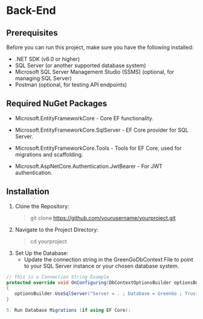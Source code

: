 # Back-End
## Prerequisites
Before you can run this project, make sure you have the following installed:
  * .NET SDK (v6.0 or higher)
  *  SQL Server (or another supported database system)
  *  Microsoft SQL Server Management Studio (SSMS) (optional, for managing SQL Server)
  *  Postman (optional, for testing API endpoints)

## Required NuGet Packages
* Microsoft.EntityFrameworkCore - Core EF functionality.
+ Microsoft.EntityFrameworkCore.SqlServer - EF Core provider for SQL Server.
- Microsoft.EntityFrameworkCore.Tools - Tools for EF Core, used for migrations and scaffolding.
+ Microsoft.AspNetCore.Authentication.JwtBearer - For JWT authentication.

## Installation
1. Clone the Repository:
   > git clone https://github.com/yourusername/yourproject.git
3. Navigate to the Project Directory:
   > cd yourproject
4. Set Up the Database:
   * Update the connection string in the GreenGoDbContext File to point to your SQL Server instance or your chosen database system.
 ```csharp
// This is a Connection String Example
protected override void OnConfiguring(DbContextOptionsBuilder optionsBuilder)
{
    optionsBuilder.UseSqlServer("Server = . ; Database = GreenGo ; Trusted_Connection =true; TrustServerCertificate = true");
}

5. Run Database Migrations (if using EF Core):


